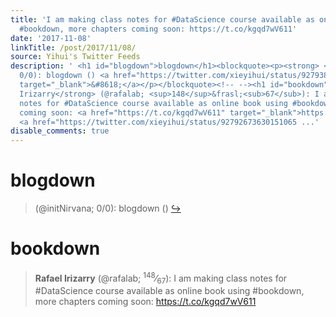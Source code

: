 ```yaml
---
title: 'I am making class notes for #DataScience course available as online book using
  #bookdown, more chapters coming soon: https://t.co/kgqd7wV611'
date: '2017-11-08'
linkTitle: /post/2017/11/08/
source: Yihui's Twitter Feeds
description: ' <h1 id="blogdown">blogdown</h1><blockquote><p><strong> </strong> (@initNirvana;
  0/0): blogdown () <a href="https://twitter.com/xieyihui/status/927938133844418561"
  target="_blank">&#8618;</a></p></blockquote><!-- --><h1 id="bookdown">bookdown</h1><blockquote><p><strong>Rafael
  Irizarry</strong> (@rafalab; <sup>148</sup>&frasl;<sub>67</sub>): I am making class
  notes for #DataScience course available as online book using #bookdown, more chapters
  coming soon: <a href="https://t.co/kgqd7wV611" target="_blank">https://t.co/kgqd7wV611</a>
  <a href="https://twitter.com/xieyihui/status/92792673630151065 ...'
disable_comments: true
---
```

 <h1 id="blogdown">blogdown</h1><blockquote><p><strong> </strong> (@initNirvana; 0/0): blogdown () <a href="https://twitter.com/xieyihui/status/927938133844418561" target="_blank">&#8618;</a></p></blockquote><!-- --><h1 id="bookdown">bookdown</h1><blockquote><p><strong>Rafael Irizarry</strong> (@rafalab; <sup>148</sup>&frasl;<sub>67</sub>): I am making class notes for #DataScience course available as online book using #bookdown, more chapters coming soon: <a href="https://t.co/kgqd7wV611" target="_blank">https://t.co/kgqd7wV611</a> <a href="https://twitter.com/xieyihui/status/92792673630151065 ...